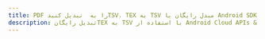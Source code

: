 ---title: PDF را به  تبدیل کنیدTSV، TEX به TSV مبدل رایگان یا Android SDKdescription: تبدیل رایگانTEX به TSV با استفاده از Android Cloud APIs & SDK همچنین اسناد PDF را در Cloud ایجاد، ویرایش و رندر کنید.---